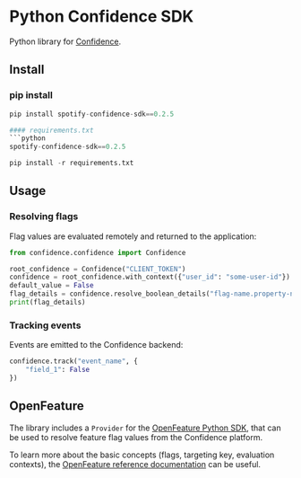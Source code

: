 # Python Confidence SDK

Python library for [Confidence](https://confidence.spotify.com/).

## Install

### pip install
<!---x-release-please-start-version-->
```python
pip install spotify-confidence-sdk==0.2.5

#### requirements.txt
```python
spotify-confidence-sdk==0.2.5

pip install -r requirements.txt
```
<!---x-release-please-end-->

## Usage

### Resolving flags

Flag values are evaluated remotely and returned to the application:

```python
from confidence.confidence import Confidence

root_confidence = Confidence("CLIENT_TOKEN")
confidence = root_confidence.with_context({"user_id": "some-user-id"})
default_value = False
flag_details = confidence.resolve_boolean_details("flag-name.property-name", default_value)
print(flag_details)

```

### Tracking events

Events are emitted to the Confidence backend:

```python
confidence.track("event_name", {
	"field_1": False
})
```

## OpenFeature

The library includes a `Provider` for
the [OpenFeature Python SDK](https://openfeature.dev/docs/tutorials/getting-started/python), that can be
used to resolve feature flag values from the Confidence platform.

To learn more about the basic concepts (flags, targeting key, evaluation contexts),
the [OpenFeature reference documentation](https://openfeature.dev/docs/reference/intro) can be
useful.
